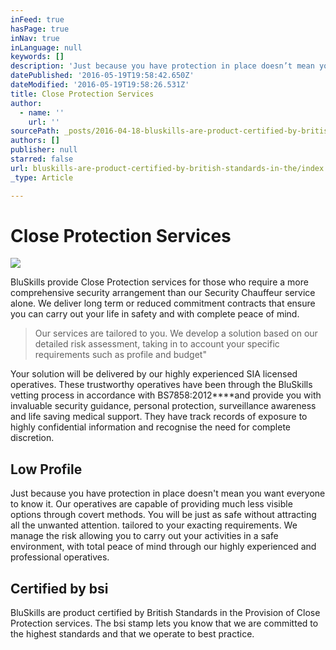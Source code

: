 ```yaml
---
inFeed: true
hasPage: true
inNav: true
inLanguage: null
keywords: []
description: 'Just because you have protection in place doesn’t mean you want everyone to know it. Our operatives are capable of providing much less visible options through covert methods. You will be just as safe without attracting all the unwanted attention. tailored to your exacting requirements. We manage the risk allowing you to carry out your activities in a safe environment, with total peace of mind through our highly experienced and professional operatives. '
datePublished: '2016-05-19T19:58:42.650Z'
dateModified: '2016-05-19T19:58:26.531Z'
title: Close Protection Services
author:
  - name: ''
    url: ''
sourcePath: _posts/2016-04-18-bluskills-are-product-certified-by-british-standards-in-the.md
authors: []
publisher: null
starred: false
url: bluskills-are-product-certified-by-british-standards-in-the/index.html
_type: Article

---
```

# Close Protection Services
![](https://s3-us-west-2.amazonaws.com/the-grid-img/p/467bf4e919cc6c3f6ce77a8dc9001c6c63a1683c.jpg)

BluSkills provide Close Protection services for those who require a more comprehensive security arrangement than our Security Chauffeur service alone. We deliver long term or reduced commitment contracts that ensure you can carry out your life in safety and with complete peace of mind.

> Our services are tailored to you. We develop a solution based on our detailed risk assessment, taking in to account your specific requirements such as profile and budget"

Your solution will be delivered by our highly experienced SIA licensed operatives. These trustworthy operatives have been through the BluSkills vetting process in accordance with BS7858:2012****and provide you with invaluable security guidance, personal protection, surveillance awareness and life saving medical support. They have track records of exposure to highly confidential information and recognise the need for complete discretion.

## Low Profile

Just because you have protection in place doesn't mean you want everyone to know it. Our operatives are capable of providing much less visible options through covert methods. You will be just as safe without attracting all the unwanted attention. tailored to your exacting requirements. We manage the risk allowing you to carry out your activities in a safe environment, with total peace of mind through our highly experienced and professional operatives. 

## Certified by bsi

BluSkills are product certified by British Standards in the Provision of Close Protection services. The bsi stamp lets you know that we are committed to the highest standards and that we operate to best practice.